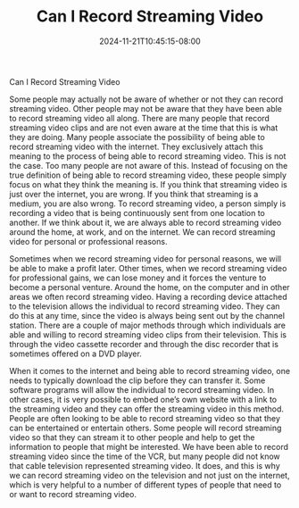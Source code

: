 ﻿---
title: "Can I Record Streaming Video"
date: 2024-11-21T10:45:15-08:00
description: "video streaming Tips for Web Success"
featured_image: "/images/video streaming.jpg"
tags: ["video streaming"]
---

Can I Record Streaming Video

Some people may actually not be aware of whether or not they can record streaming video.  Other people may not be aware that they have been able to record streaming video all along.  There are many people that record streaming video clips and are not even aware at the time that this is what they are doing.  Many people associate the possibility of being able to record streaming video with the internet.  They exclusively attach this meaning to the process of being able to record streaming video.  This is not the case.  Too many people are not aware of this.  Instead of focusing on the true definition of being able to record streaming video, these people simply focus on what they think the meaning is.  If you think that streaming video is just over the internet, you are wrong.  If you think that streaming is a medium, you are also wrong.  To record streaming video, a person simply is recording a video that is being continuously sent from one location to another.  If we think about it, we are always able to record streaming video around the home, at work, and on the internet.  We can record streaming video for personal or professional reasons.

Sometimes when we record streaming video for personal reasons, we will be able to make a profit later.  Other times, when we record streaming video for professional gains, we can lose money and it forces the venture to become a personal venture.  Around the home, on the computer and in other areas we often record streaming video.  Having a recording device attached to the television allows the individual to record streaming video.  They can do this at any time, since the video is always being sent out by the channel station.  There are a couple of major methods through which individuals are able and willing to record streaming video clips from their television.  This is through the video cassette recorder and through the disc recorder that is sometimes offered on a DVD player.  

When it comes to the internet and being able to record streaming video, one needs to typically download the clip before they can transfer it.  Some software programs will allow the individual to record streaming video.  In other cases, it is very possible to embed one’s own website with a link to the streaming video and they can offer the streaming video in this method.  People are often looking to be able to record streaming video so that they can be entertained or entertain others.  Some people will record streaming video so that they can stream it to other people and help to get the information to people that might be interested.  We have been able to record streaming video since the time of the VCR, but many people did not know that cable television represented streaming video.  It does, and this is why we can record streaming video on the television and not just on the internet, which is very helpful to a number of different types of people that need to or want to record streaming video.

